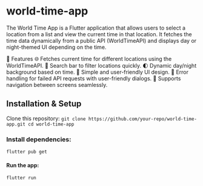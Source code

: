 # world-time-app

The World Time App is a Flutter application that allows users to select a location from a list and view the current time in that location. It fetches the time data dynamically from a public API (WorldTimeAPI) and displays day or night-themed UI depending on the time.

🚀 Features
🌐 Fetches current time for different locations using the WorldTimeAPI.
🔎 Search bar to filter locations quickly.
🌓 Dynamic day/night background based on time.
🎨 Simple and user-friendly UI design.
🔄 Error handling for failed API requests with user-friendly dialogs.
📱 Supports navigation between screens seamlessly.

## Installation & Setup
Clone this repository:
``
git clone https://github.com/your-repo/world-time-app.git
cd world-time-app
``
### Install dependencies:
`
flutter pub get
`

#### Run the app:
`
flutter run
`